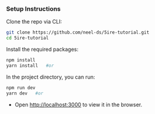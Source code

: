 ### Setup Instructions

Clone the repo via CLI:

```sh
git clone https://github.com/neel-ds/5ire-tutorial.git 
cd 5ire-tutorial
```

Install the required packages:

```sh
npm install
yarn install   #or
```

In the project directory, you can run:

```sh
npm run dev
yarn dev   #or
```

- Open [http://localhost:3000](http://localhost:3000) to view it in the browser.
